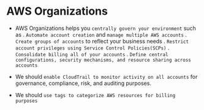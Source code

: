 # AWS Organizations

- AWS Organizations helps you `centrally govern your environment` such as
  . `Automate account creation` and `manage multiple AWS accounts`
  . `Create groups of accounts` to reflect your business needs
  . `Restrict account privileges using Service Control Policies(SCPs)`
  . `Consolidate billing all of your accounts`
  . `Define central configurations, security mechanisms, and resource sharing across accounts`

- We should `enable CloudTrail to monitor activity on all accounts` for governance, compliance, risk, and auditing purposes.

- We should `use tags to categorize AWS resources for billing purposes`
